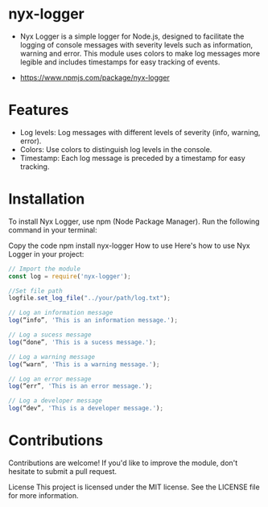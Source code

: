 # nyx-logger

- Nyx Logger is a simple logger for Node.js, designed to facilitate the logging of console messages with severity levels such as information, warning and error. This module uses colors to make log messages more legible and includes timestamps for easy tracking of events.

- https://www.npmjs.com/package/nyx-logger

# Features
- Log levels: Log messages with different levels of severity (info, warning, error).
- Colors: Use colors to distinguish log levels in the console.
- Timestamp: Each log message is preceded by a timestamp for easy tracking.

# Installation
To install Nyx Logger, use npm (Node Package Manager). Run the following command in your terminal:

Copy the code
npm install nyx-logger
How to use
Here's how to use Nyx Logger in your project:

```js
// Import the module
const log = require('nyx-logger');

//Set file path
logfile.set_log_file("../your/path/log.txt");

// Log an information message
log(“info”, 'This is an information message.');

// Log a sucess message
log(“done”, 'This is a sucess message.');

// Log a warning message
log(“warn”, 'This is a warning message.');

// Log an error message
log(“err”, 'This is an error message.');

// Log a developer message
log(“dev”, 'This is a developer message.');
```
# Contributions
Contributions are welcome! If you'd like to improve the module, don't hesitate to submit a pull request.

License
This project is licensed under the MIT license. See the LICENSE file for more information.

